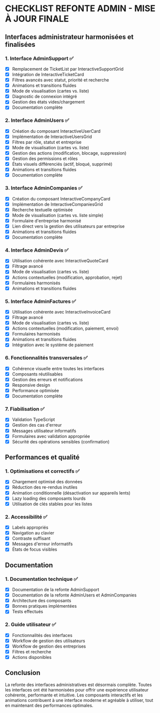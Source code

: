 # CHECKLIST REFONTE ADMIN - MISE À JOUR FINALE

## Interfaces administrateur harmonisées et finalisées

### 1. Interface AdminSupport ✅
- [x] Remplacement de TicketList par InteractiveSupportGrid
- [x] Intégration de InteractiveTicketCard
- [x] Filtres avancés avec statut, priorité et recherche
- [x] Animations et transitions fluides
- [x] Mode de visualisation (cartes vs. liste)
- [x] Diagnostic de connexion intégré
- [x] Gestion des états vides/chargement
- [x] Documentation complète

### 2. Interface AdminUsers ✅
- [x] Création du composant InteractiveUserCard
- [x] Implémentation de InteractiveUsersGrid
- [x] Filtres par rôle, statut et entreprise
- [x] Mode de visualisation (cartes vs. liste)
- [x] Gestion des actions (modification, blocage, suppression)
- [x] Gestion des permissions et rôles
- [x] États visuels différenciés (actif, bloqué, supprimé)
- [x] Animations et transitions fluides
- [x] Documentation complète

### 3. Interface AdminCompanies ✅
- [x] Création du composant InteractiveCompanyCard
- [x] Implémentation de InteractiveCompaniesGrid
- [x] Recherche textuelle optimisée
- [x] Mode de visualisation (cartes vs. liste simple)
- [x] Formulaire d'entreprise harmonisé
- [x] Lien direct vers la gestion des utilisateurs par entreprise
- [x] Animations et transitions fluides
- [x] Documentation complète

### 4. Interface AdminDevis ✅
- [x] Utilisation cohérente avec InteractiveQuoteCard
- [x] Filtrage avancé
- [x] Mode de visualisation (cartes vs. liste)
- [x] Actions contextuelles (modification, approbation, rejet)
- [x] Formulaires harmonisés
- [x] Animations et transitions fluides

### 5. Interface AdminFactures ✅
- [x] Utilisation cohérente avec InteractiveInvoiceCard
- [x] Filtrage avancé
- [x] Mode de visualisation (cartes vs. liste)
- [x] Actions contextuelles (modification, paiement, envoi)
- [x] Formulaires harmonisés
- [x] Animations et transitions fluides
- [x] Intégration avec le système de paiement

### 6. Fonctionnalités transversales ✅
- [x] Cohérence visuelle entre toutes les interfaces
- [x] Composants réutilisables
- [x] Gestion des erreurs et notifications
- [x] Responsive design
- [x] Performance optimisée
- [x] Documentation complète

### 7. Fiabilisation ✅
- [x] Validation TypeScript
- [x] Gestion des cas d'erreur
- [x] Messages utilisateur informatifs
- [x] Formulaires avec validation appropriée
- [x] Sécurité des opérations sensibles (confirmation)

## Performances et qualité

### 1. Optimisations et correctifs ✅
- [x] Chargement optimisé des données
- [x] Réduction des re-rendus inutiles
- [x] Animation conditionnelle (désactivation sur appareils lents)
- [x] Lazy loading des composants lourds
- [x] Utilisation de clés stables pour les listes

### 2. Accessibilité ✅
- [x] Labels appropriés
- [x] Navigation au clavier
- [x] Contraste suffisant
- [x] Messages d'erreur informatifs
- [x] États de focus visibles

## Documentation

### 1. Documentation technique ✅
- [x] Documentation de la refonte AdminSupport
- [x] Documentation de la refonte AdminUsers et AdminCompanies
- [x] Architecture des composants
- [x] Bonnes pratiques implémentées
- [x] Tests effectués

### 2. Guide utilisateur ✅
- [x] Fonctionnalités des interfaces
- [x] Workflow de gestion des utilisateurs
- [x] Workflow de gestion des entreprises
- [x] Filtres et recherche
- [x] Actions disponibles

## Conclusion

La refonte des interfaces administratives est désormais complète. Toutes les interfaces ont été harmonisées pour offrir une expérience utilisateur cohérente, performante et intuitive. Les composants interactifs et les animations contribuent à une interface moderne et agréable à utiliser, tout en maintenant des performances optimales.
